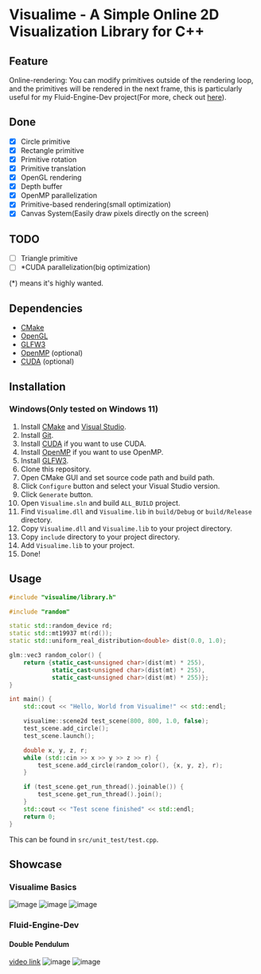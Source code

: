 # Visualime - A Simple Online 2D Visualization Library for C++

## Feature
Online-rendering: You can modify primitives outside of the rendering loop,
and the primitives will be rendered in the next frame, this is particularly
useful for my Fluid-Engine-Dev project(For more, check out [here](
https://github.com/alexzms/learn_fluid)).

## Done
- [x] Circle primitive
- [x] Rectangle primitive
- [x] Primitive rotation
- [x] Primitive translation
- [x] OpenGL rendering
- [x] Depth buffer
- [x] OpenMP parallelization
- [x] Primitive-based rendering(small optimization)
- [x] Canvas System(Easily draw pixels directly on the screen)

## TODO
- [ ] Triangle primitive
- [ ] *CUDA parallelization(big optimization)

(*) means it's highly wanted.

## Dependencies
- [CMake](https://cmake.org)
- [OpenGL](https://www.opengl.org)
- [GLFW3](https://www.glfw.org)
- [OpenMP](https://www.openmp.org) (optional)
- [CUDA](https://developer.nvidia.com/cuda-downloads) (optional)

## Installation
### Windows(Only tested on Windows 11)
1. Install [CMake](https://cmake.org/download/) and [Visual Studio](https://visualstudio.microsoft.com/ko/downloads/).
2. Install [Git](https://git-scm.com/downloads).
3. Install [CUDA](https://developer.nvidia.com/cuda-downloads) if you want to use CUDA.
4. Install [OpenMP](https://www.openmp.org/resources/openmp-compilers-tools/) if you want to use OpenMP.
5. Install [GLFW3](https://www.glfw.org/download.html).
6. Clone this repository.
7. Open CMake GUI and set source code path and build path.
8. Click `Configure` button and select your Visual Studio version.
9. Click `Generate` button.
10. Open `Visualime.sln` and build `ALL_BUILD` project.
11. Find `Visualime.dll` and `Visualime.lib` in `build/Debug` or `build/Release` directory.
12. Copy `Visualime.dll` and `Visualime.lib` to your project directory.
13. Copy `include` directory to your project directory.
14. Add `Visualime.lib` to your project.
15. Done!

## Usage
```cpp
#include "visualime/library.h"

#include "random"

static std::random_device rd;
static std::mt19937 mt(rd());
static std::uniform_real_distribution<double> dist(0.0, 1.0);

glm::vec3 random_color() {
    return {static_cast<unsigned char>(dist(mt) * 255),
            static_cast<unsigned char>(dist(mt) * 255),
            static_cast<unsigned char>(dist(mt) * 255)};
}

int main() {
    std::cout << "Hello, World from Visualime!" << std::endl;

    visualime::scene2d test_scene(800, 800, 1.0, false);
    test_scene.add_circle();
    test_scene.launch();

    double x, y, z, r;
    while (std::cin >> x >> y >> z >> r) {
        test_scene.add_circle(random_color(), {x, y, z}, r);
    }

    if (test_scene.get_run_thread().joinable()) {
        test_scene.get_run_thread().join();
    }
    std::cout << "Test scene finished" << std::endl;
    return 0;
}
```
This can be found in `src/unit_test/test.cpp`.

## Showcase
### Visualime Basics
![image](screenshots/basic_done.jpg)
![image](screenshots/rectangle.jpg)
![image](screenshots/rotation.jpg)
### Fluid-Engine-Dev
#### Double Pendulum
[video link](https://www.bilibili.com/video/BV1bC4y1Q7Dz)
![image](screenshots/double_pendulum.jpg)
![image](screenshots/two_pendulum.jpg)

